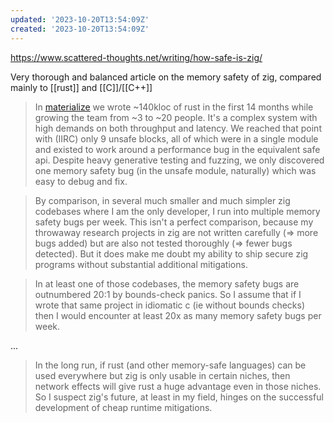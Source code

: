 ```yaml
---
updated: '2023-10-20T13:54:09Z'
created: '2023-10-20T13:54:09Z'
---
```

https://www.scattered-thoughts.net/writing/how-safe-is-zig/

Very thorough and balanced article on the memory safety of zig, compared mainly to [[rust]] and [[C]]/[[C++]]

> In [materialize](https://github.com/MaterializeInc/materialize/) we wrote ~140kloc of rust in the first 14 months while growing the team from ~3 to ~20 people. It's a complex system with high demands on both throughput and latency. We reached that point with (IIRC) only 9 unsafe blocks, all of which were in a single module and existed to work around a performance bug in the equivalent safe api. Despite heavy generative testing and fuzzing, we only discovered one memory safety bug (in the unsafe module, naturally) which was easy to debug and fix.

> By comparison, in several much smaller and much simpler zig codebases where I am the only developer, I run into multiple memory safety bugs per week. This isn't a perfect comparison, because my throwaway research projects in zig are not written carefully (=> more bugs added) but are also not tested thoroughly (=> fewer bugs detected). But it does make me doubt my ability to ship secure zig programs without substantial additional mitigations.

> In at least one of those codebases, the memory safety bugs are outnumbered 20:1 by bounds-check panics. So I assume that if I wrote that same project in idiomatic c (ie without bounds checks) then I would encounter at least 20x as many memory safety bugs per week.

...

> In the long run, if rust (and other memory-safe languages) can be used everywhere but zig is only usable in certain niches, then network effects will give rust a huge advantage even in those niches. So I suspect zig's future, at least in my field, hinges on the successful development of cheap runtime mitigations.
